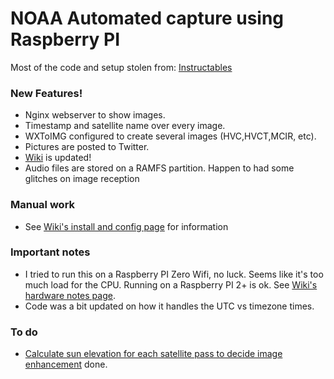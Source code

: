 # NOAA Automated capture using Raspberry PI
Most of the code and setup stolen from: [Instructables](https://www.instructables.com/id/Raspberry-Pi-NOAA-Weather-Satellite-Receiver/)

### New Features!
  - Nginx webserver to show images.
  - Timestamp and satellite name over every image.
  - WXToIMG configured to create several images (HVC,HVCT,MCIR, etc).
  - Pictures are posted to Twitter. 
  - [Wiki](https://github.com/n8foo/raspberry-noaa/wiki) is updated!
  - Audio files are stored on a RAMFS partition. Happen to had some glitches on image reception

### Manual work
  - See [Wiki's install and config page](https://github.com/reynico/raspberry-noaa/wiki/Initial-installation-and-configuration) for information

### Important notes
  - I tried to run this on a Raspberry PI Zero Wifi, no luck. Seems like it's too much load for the CPU. Running on a Raspberry PI 2+ is ok. See [Wiki's hardware notes page](https://github.com/reynico/raspberry-noaa/wiki/Hardware-notes).
  - Code was a bit updated on how it handles the UTC vs timezone times.

### To do
  - [Calculate sun elevation for each satellite pass to decide image enhancement](https://github.com/reynico/raspberry-noaa/commit/e21abc616b289a768129006863e48f0c815814b9) done.
